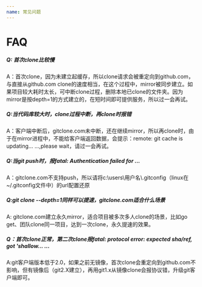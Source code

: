 ```yaml
---
name: 常见问题
---
```


# FAQ

##### Q: 首次clone比较慢

A：首次clone，因为未建立起缓存，所以clone请求会被重定向到github.com，与直接从github.com clone的速度相当，在这个过程中，mirror被同步建立。如果项目较大耗时太长，可中断clone过程，删除本地已clone的文件夹。因为mirror是按depth=1的方式建立的，在短时间即可提供服务，所以过一会再试。

##### Q:当代码库较大时，clone过程中断，再clone时报错

A：客户端中断后，gitclone.com未中断，还在继续mirror，所以再clone时，由于在mirror进程中，不能给客户端返回数据，会提示：remote: git cache is updating... ...,please wait，请过一会再试。

##### Q:当git push时，报fatal: Authentication failed for ...

A：gitclone.com不支持push，所以请将c:\users\用户名\\.gitconfig（linux在~/.gitconfig文件中）的url配置还原

##### Q:git clone --depth=1同样可以提速，gitclone.com适合什么场景

A: gitclone.com建立永久mirror，适合项目被多次多人clone的场景，比如go get、团队clone同一项目，达到一次clone，永久提速的效果。

##### Q：首次clone正常，第二次clone报fatal: protocol error: expected sha/ref, got 'shallow... ...

A:git客户端版本低于2.0，如果之前无镜像，首次clone会重定向到github.com不影响，但有镜像后（git2.X建立），再用git1.x从镜像clone会报协议错，升级git客户端即可。